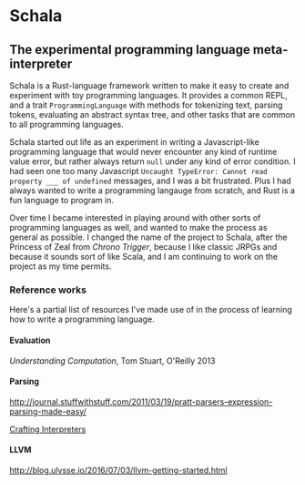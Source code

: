 Schala
======

## The experimental programming language meta-interpreter

Schala is a Rust-language framework written to make it easy to
create and experiment with toy programming languages. It provides
a common REPL, and a trait `ProgrammingLanguage` with methods
for tokenizing text, parsing tokens, evaluating an abstract syntax tree,
and other tasks that are common to all programming languages.

Schala started out life as an experiment in writing a Javascript-like
programming language that would never encounter any kind of runtime
value error, but rather always return `null` under any kind of error
condition. I had seen one too many Javascript `Uncaught TypeError:
Cannot read property ___ of undefined` messages, and I was a bit frustrated.
Plus I had always wanted to write a programming langauge from scratch,
and Rust is a fun language to program in.

Over time I became interested in playing around with other sorts
of programming languages as well, and wanted to make the process
as general as possible. I changed the name of the project to
Schala, after the Princess of Zeal from *Chrono Trigger*, because I
like classic JRPGs and because it sounds sort of like Scala, and I am
continuing to work on the project as my time permits.

### Reference works

Here's a partial list of resources I've made use of in the process
of learning how to write a programming language.

#### Evaluation
*Understanding Computation*, Tom Stuart, O'Reilly 2013

#### Parsing
http://journal.stuffwithstuff.com/2011/03/19/pratt-parsers-expression-parsing-made-easy/

[Crafting Interpreters](http://www.craftinginterpreters.com/)

#### LLVM
http://blog.ulysse.io/2016/07/03/llvm-getting-started.html

